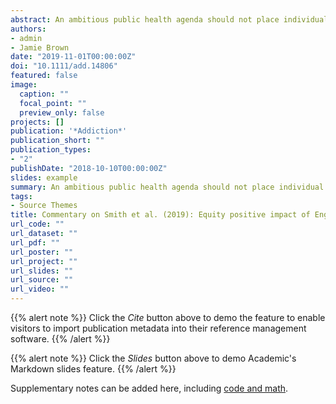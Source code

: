 ```yaml
---
abstract: An ambitious public health agenda should not place individual and population‐based approaches in false competition, but should understand and act upon multiple levels of health systems. Improved understanding of the nuances related to medication delivery and e‐cigarette use in the stop smoking service context may further encourage equity positive outcomes.
authors:
- admin
- Jamie Brown
date: "2019-11-01T00:00:00Z"
doi: "10.1111/add.14806"
featured: false
image:
  caption: ""
  focal_point: ""
  preview_only: false
projects: []
publication: '*Addiction*'
publication_short: ""
publication_types:
- "2"
publishDate: "2018-10-10T00:00:00Z"
slides: example
summary: An ambitious public health agenda should not place individual and population‐based approaches in false competition, but should understand and act upon multiple levels of health systems. Improved understanding of the nuances related to medication delivery and e‐cigarette use in the stop smoking service context may further encourage equity positive outcomes.
tags:
- Source Themes
title: Commentary on Smith et al. (2019): Equity positive impact of English Stop Smoking Services underlines need for comprehensive approach to public health interventions
url_code: ""
url_dataset: ""
url_pdf: ""
url_poster: ""
url_project: ""
url_slides: ""
url_source: "" 
url_video: ""
---
```


{{% alert note %}}
Click the *Cite* button above to demo the feature to enable visitors to import publication metadata into their reference management software.
{{% /alert %}}

{{% alert note %}}
Click the *Slides* button above to demo Academic's Markdown slides feature.
{{% /alert %}}

Supplementary notes can be added here, including [code and math](https://sourcethemes.com/academic/docs/writing-markdown-latex/).
